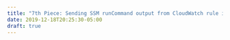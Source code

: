 ```yaml
---
title: "7th Piece: Sending SSM runCommand output from CloudWatch rule invocation to CloudWatch logs"
date: 2019-12-18T20:25:30-05:00
draft: true
---
```


